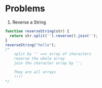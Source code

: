 # Problems

1. Reverse a String

```javascript
function reverseString(str) {
  return str.split('').reverse().join('');
}
reverseString("hello");
/* 
    split by '' ==> array of characters 
    reverse the whole array
    join the character array by '';

    They are all arrays 
    !!!!
*/

```